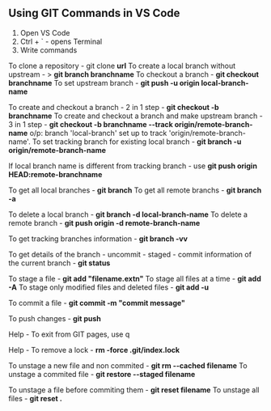 ## Using GIT Commands in VS Code
1. Open VS Code
2. Ctrl + ` - opens Terminal
3. Write commands

To clone a repository - git clone **url**
To create a local branch without upstream - > **git branch branchname**
To checkout a branch - **git checkout branchname**
To set upstream branch - **git push -u origin local-branch-name**

To create and checkout a branch - 2 in 1 step - **git checkout -b branchname**
To create and checkout a branch and make upstream branch - 3 in 1 step - **git checkout -b branchname --track origin/remote-branch-name**
o/p: branch 'local-branch' set up to track 'origin/remote-branch-name'.
To set tracking branch for existing local branch - **git branch -u origin/remote-branch-name**

If local branch name is different from tracking branch - use
**git push origin HEAD:remote-branchname**

To get all local branches - **git branch**
To get all remote branchs - **git branch -a**

To delete a local branch - **git branch -d local-branch-name**
To delete a remote branch - **git push origin -d remote-branch-name**

To get tracking branches information - **git branch -vv**

To get details of the branch - uncommit - staged - commit information of the current branch - **git status**

To stage a file - **git add "filename.extn"**
To stage all files at a time - **git add -A**
To stage only modified files and deleted files - **git add -u**

To commit a file - **git commit -m "commit message"**

To push changes - **git push**

Help - To exit from GIT pages, use q

Help - To remove a lock - **rm -force .git/index.lock**

To unstage a new file and non commited - **git rm --cached filename**
To unstage a commited file - **git restore --staged filename**

To unstage a file before commiting them - **git reset filename**
To unstage all files - **git reset .**

